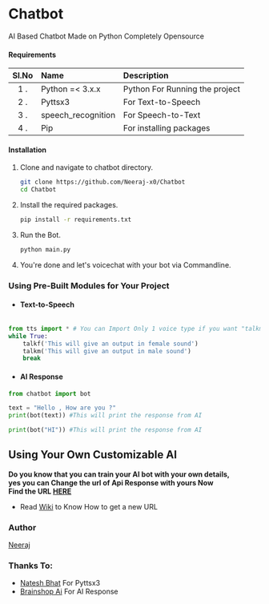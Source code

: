 
# Chatbot
AI Based Chatbot  Made on Python Completely Opensource

#### Requirements
| Sl.No| Name            | Description |
|:--: | :---           |    :----   |
| 1 . | Python =< 3.x.x | Python For Running the project      |
| 2 . | Pyttsx3         | For Text-to-Speech       |
| 3 . | speech_recognition | For Speech-to-Text |
| 4 . | Pip| For installing packages|

    


#### Installation

1. Clone and navigate to chatbot directory.
    ```bash
    git clone https://github.com/Neeraj-x0/Chatbot
    cd Chatbot
    ```

2. Install the required packages.
    ```bash
    pip install -r requirements.txt
    ```

3. Run the Bot.
    ```bash
    python main.py
    ```
4. You're done and let's voicechat with your bot via Commandline.


### Using Pre-Built Modules for Your Project

- #### Text-to-Speech 
```python

from tts import * # You can Import Only 1 voice type if you want "talkm" for male voice and "talkf" for female
while True:
    talkf('This will give an output in female sound')
    talkm('This will give an output in male sound')
    break


```

- #### AI Response 
```python
from chatbot import bot

text = "Hello , How are you ?"
print(bot(text)) #This will print the response from AI

print(bot("HI")) #This will print the response from AI
```

## Using Your Own Customizable AI
   **Do you know that you can train your AI bot with your own details,<br>**
    **yes you can Change the url of Api Response with yours Now** <br>
    **Find the URL [HERE](https://github.com/Neeraj-x0/Chatbot/blob/main/chatbot.py#L5)** <br>
 - Read [Wiki](https://github.com/Neeraj-x0/Chatbot/wiki/How-to-get-AI-URL) to Know How to get a new URL
 
### Author

[Neeraj](https://github.com/Neeraj-x0)

### Thanks To:

- [Natesh Bhat](https://github.com/nateshmbhat) For Pyttsx3
- [Brainshop Ai](brainshop.ai) For AI Response
